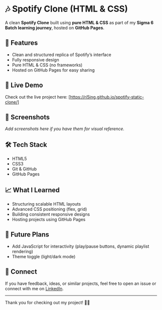 # 🎶 Spotify Clone (HTML & CSS)

A clean **Spotify Clone** built using **pure HTML & CSS** as part of my **Sigma 6 Batch learning journey**, hosted on **GitHub Pages**.

## 🌟 Features
- Clean and structured replica of Spotify’s interface
- Fully responsive design
- Pure HTML & CSS (no frameworks)
- Hosted on GitHub Pages for easy sharing

## 🚀 Live Demo
Check out the live project here:
[https://ri5ing.github.io/spotify-static-clone/]

## 📂 Screenshots
_Add screenshots here if you have them for visual reference._

## 🛠️ Tech Stack
- HTML5
- CSS3
- Git & GitHub
- GitHub Pages

## 📈 What I Learned
- Structuring scalable HTML layouts
- Advanced CSS positioning (flex, grid)
- Building consistent responsive designs
- Hosting projects using GitHub Pages

## 📌 Future Plans
- Add JavaScript for interactivity (play/pause buttons, dynamic playlist rendering)
- Theme toggle (light/dark mode)

## 🤝 Connect
If you have feedback, ideas, or similar projects, feel free to open an issue or connect with me on [LinkedIn](https://www.linkedin.com/in/ri5ing).

---

Thank you for checking out my project! 🚀✨
